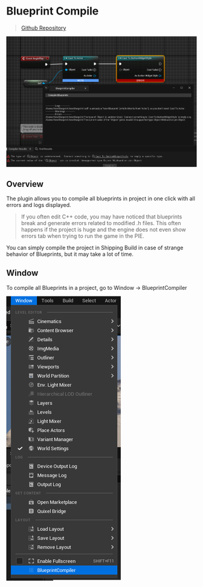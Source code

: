 # Blueprint Compile

> [Github Repository](https://github.com/ArtemIyX/BlueprintCompileUnreal/)

![compile](images/compile-blueprints.png)

## Overview
The plugin allows you to compile all blueprints in project in one click with all errors and logs displayed.

> If you often edit C++ code, you may have noticed that blueprints break and generate errors related to modified .h files.
>This often happens if the project is huge and the engine does not even show errors tab when trying to run the game in the PIE.

You can simply compile the project in Shipping Build in case of strange behavior of Blueprints, but it may take a lot of time.

## Window

To compile all Blueprints in a project, go to Window -> BlueprintCompiler

![editor](images/compile-blueprints-editor.png)
